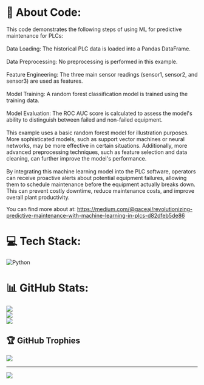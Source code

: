 # 💫 About Code:
This code demonstrates the following steps of using ML for predictive maintenance for PLCs:<br><br>Data Loading: The historical PLC data is loaded into a Pandas DataFrame.<br><br>Data Preprocessing: No preprocessing is performed in this example.<br><br>Feature Engineering: The three main sensor readings (sensor1, sensor2, and sensor3) are used as features.<br><br>Model Training: A random forest classification model is trained using the training data.<br><br>Model Evaluation: The ROC AUC score is calculated to assess the model's ability to distinguish between failed and non-failed equipment.<br><br>This example uses a basic random forest model for illustration purposes. More sophisticated models, such as support vector machines or neural networks, may be more effective in certain situations. Additionally, more advanced preprocessing techniques, such as feature selection and data cleaning, can further improve the model's performance.<br><br>By integrating this machine learning model into the PLC software, operators can receive proactive alerts about potential equipment failures, allowing them to schedule maintenance before the equipment actually breaks down. This can prevent costly downtime, reduce maintenance costs, and improve overall plant productivity.

You can find more about at: https://medium.com/@gaceaj/revolutionizing-predictive-maintenance-with-machine-learning-in-plcs-d82dfeb5de86


# 💻 Tech Stack:
![Python](https://img.shields.io/badge/python-3670A0?style=for-the-badge&logo=python&logoColor=ffdd54)
# 📊 GitHub Stats:
![](https://github-readme-stats.vercel.app/api?username=kcat4lina&theme=monokai&hide_border=false&include_all_commits=true&count_private=true)<br/>
![](https://github-readme-streak-stats.herokuapp.com/?user=kcat4lina&theme=monokai&hide_border=false)<br/>
![](https://github-readme-stats.vercel.app/api/top-langs/?username=kcat4lina&theme=monokai&hide_border=false&include_all_commits=true&count_private=true&layout=compact)

## 🏆 GitHub Trophies
![](https://github-profile-trophy.vercel.app/?username=kcat4lina&theme=tokyonight&no-frame=true&no-bg=true&margin-w=4)

---
[![](https://visitcount.itsvg.in/api?id=kcat4lina&icon=0&color=0)](https://visitcount.itsvg.in)

<!-- Proudly created with GPRM ( https://gprm.itsvg.in ) -->
